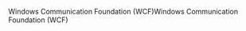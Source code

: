 <span data-ttu-id="63bb7-101">Windows Communication Foundation (WCF)</span><span class="sxs-lookup"><span data-stu-id="63bb7-101">Windows Communication Foundation (WCF)</span></span>
